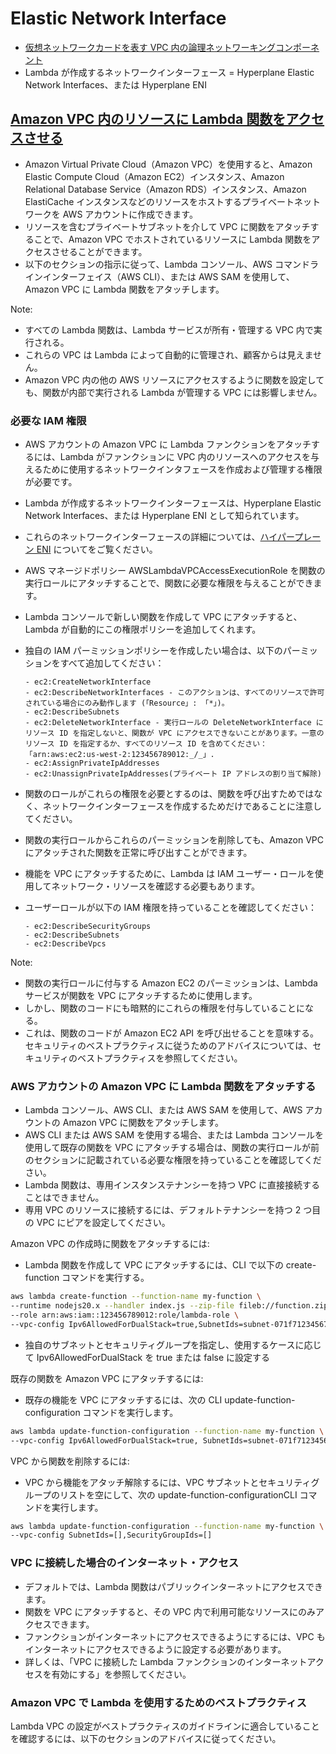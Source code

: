 # Elastic Network Interface

- [仮想ネットワークカードを表す VPC 内の論理ネットワーキングコンポーネント](https://docs.aws.amazon.com/ja_jp/AWSEC2/latest/UserGuide/using-eni.html)
- Lambda が作成するネットワークインターフェース = Hyperplane Elastic Network Interfaces、または Hyperplane ENI

## [Amazon VPC 内のリソースに Lambda 関数をアクセスさせる](https://docs.aws.amazon.com/lambda/latest/dg/configuration-vpc.html)

- Amazon Virtual Private Cloud（Amazon VPC）を使用すると、Amazon Elastic Compute Cloud（Amazon EC2）インスタンス、Amazon Relational Database Service（Amazon RDS）インスタンス、Amazon ElastiCache インスタンスなどのリソースをホストするプライベートネットワークを AWS アカウントに作成できます。
- リソースを含むプライベートサブネットを介して VPC に関数をアタッチすることで、Amazon VPC でホストされているリソースに Lambda 関数をアクセスさせることができます。
- 以下のセクションの指示に従って、Lambda コンソール、AWS コマンドラインインターフェイス（AWS CLI）、または AWS SAM を使用して、Amazon VPC に Lambda 関数をアタッチします。

Note:

- すべての Lambda 関数は、Lambda サービスが所有・管理する VPC 内で実行される。
- これらの VPC は Lambda によって自動的に管理され、顧客からは見えません。
- Amazon VPC 内の他の AWS リソースにアクセスするように関数を設定しても、関数が内部で実行される Lambda が管理する VPC には影響しません。

### 必要な IAM 権限

- AWS アカウントの Amazon VPC に Lambda ファンクションをアタッチするには、Lambda がファンクションに VPC 内のリソースへのアクセスを与えるために使用するネットワークインタフェースを作成および管理する権限が必要です。
- Lambda が作成するネットワークインターフェースは、Hyperplane Elastic Network Interfaces、または Hyperplane ENI として知られています。
- これらのネットワークインターフェースの詳細については、[ハイパープレーン ENI](https://docs.aws.amazon.com/lambda/latest/dg/configuration-vpc.html#configuration-vpc-enis) についてをご覧ください。

- AWS マネージドポリシー AWSLambdaVPCAccessExecutionRole を関数の実行ロールにアタッチすることで、関数に必要な権限を与えることができます。
- Lambda コンソールで新しい関数を作成して VPC にアタッチすると、Lambda が自動的にこの権限ポリシーを追加してくれます。
- 独自の IAM パーミッションポリシーを作成したい場合は、以下のパーミッションをすべて追加してください：

      - ec2:CreateNetworkInterface
      - ec2:DescribeNetworkInterfaces - このアクションは、すべてのリソースで許可されている場合にのみ動作します (「Resource」: 「*」)。
      - ec2:DescribeSubnets
      - ec2:DeleteNetworkInterface - 実行ロールの DeleteNetworkInterface にリソース ID を指定しないと、関数が VPC にアクセスできないことがあります。一意のリソース ID を指定するか、すべてのリソース ID を含めてください： 「arn:aws:ec2:us-west-2:123456789012:_/_」.
      - ec2:AssignPrivateIpAddresses
      - ec2:UnassignPrivateIpAddresses(プライベート IP アドレスの割り当て解除)

- 関数のロールがこれらの権限を必要とするのは、関数を呼び出すためではなく、ネットワークインターフェースを作成するためだけであることに注意してください。
- 関数の実行ロールからこれらのパーミッションを削除しても、Amazon VPC にアタッチされた関数を正常に呼び出すことができます。

- 機能を VPC にアタッチするために、Lambda は IAM ユーザー・ロールを使用してネットワーク・リソースを確認する必要もあります。
- ユーザーロールが以下の IAM 権限を持っていることを確認してください：

      - ec2:DescribeSecurityGroups
      - ec2:DescribeSubnets
      - ec2:DescribeVpcs

Note:

- 関数の実行ロールに付与する Amazon EC2 のパーミッションは、Lambda サービスが関数を VPC にアタッチするために使用します。
- しかし、関数のコードにも暗黙的にこれらの権限を付与していることになる。
- これは、関数のコードが Amazon EC2 API を呼び出せることを意味する。セキュリティのベストプラクティスに従うためのアドバイスについては、セキュリティのベストプラクティスを参照してください。

### AWS アカウントの Amazon VPC に Lambda 関数をアタッチする

- Lambda コンソール、AWS CLI、または AWS SAM を使用して、AWS アカウントの Amazon VPC に関数をアタッチします。
- AWS CLI または AWS SAM を使用する場合、または Lambda コンソールを使用して既存の関数を VPC にアタッチする場合は、関数の実行ロールが前のセクションに記載されている必要な権限を持っていることを確認してください。
- Lambda 関数は、専用インスタンステナンシーを持つ VPC に直接接続することはできません。
- 専用 VPC のリソースに接続するには、デフォルトテナンシーを持つ 2 つ目の VPC にピアを設定してください。

Amazon VPC の作成時に関数をアタッチするには:

- Lambda 関数を作成して VPC にアタッチするには、CLI で以下の create-function コマンドを実行する。

```bash
aws lambda create-function --function-name my-function \
--runtime nodejs20.x --handler index.js --zip-file fileb://function.zip \
--role arn:aws:iam::123456789012:role/lambda-role \
--vpc-config Ipv6AllowedForDualStack=true,SubnetIds=subnet-071f712345678e7c8,subnet-07fd123456788a036,SecurityGroupIds=sg-085912345678492fb
```

- 独自のサブネットとセキュリティグループを指定し、使用するケースに応じて Ipv6AllowedForDualStack を true または false に設定する

既存の関数を Amazon VPC にアタッチするには:

- 既存の機能を VPC にアタッチするには、次の CLI update-function-configuration コマンドを実行します。

```bash
aws lambda update-function-configuration --function-name my-function \
--vpc-config Ipv6AllowedForDualStack=true, SubnetIds=subnet-071f712345678e7c8,subnet-07fd123456788a036,SecurityGroupIds=sg-085912345678492fb
```

VPC から関数を削除するには:

- VPC から機能をアタッチ解除するには、VPC サブネットとセキュリティグループのリストを空にして、次の update-function-configurationCLI コマンドを実行します。

```bash
aws lambda update-function-configuration --function-name my-function \
--vpc-config SubnetIds=[],SecurityGroupIds=[]
```

### VPC に接続した場合のインターネット・アクセス

- デフォルトでは、Lambda 関数はパブリックインターネットにアクセスできます。
- 関数を VPC にアタッチすると、その VPC 内で利用可能なリソースにのみアクセスできます。
- ファンクションがインターネットにアクセスできるようにするには、VPC もインターネットにアクセスできるように設定する必要があります。
- 詳しくは、「VPC に接続した Lambda ファンクションのインターネットアクセスを有効にする」を参照してください。

### Amazon VPC で Lambda を使用するためのベストプラクティス

Lambda VPC の設定がベストプラクティスのガイドラインに適合していることを確認するには、以下のセクションのアドバイスに従ってください。
